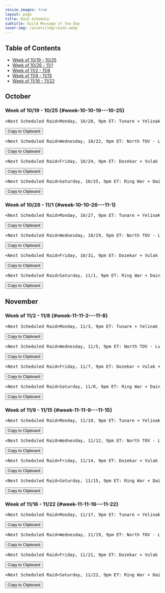 ```yaml
---
resize_images: true
layout: page
title: Raid Schedule
subtitle: Guild Message of the Day
cover-img: /assets/img/raids.webp
---
```


## Table of Contents

- [Week of 10/19 - 10/25](#week-10-10-19---10-25)
- [Week of 10/26 - 11/1](#week-10-10-26---11-1)
- [Week of 11/2 - 11/8](#week-11-11-2---11-8)
- [Week of 11/9 - 11/15](#week-11-11-9---11-15)
- [Week of 11/16 - 11/22](#week-11-11-16---11-22)

## October


### Week of 10/19 - 10/25 {#week-10-10-19---10-25}

<div class="copy-text-container"><pre class="copy-text-content" id="copy-box-5g0u9hefq">&lt;Next Scheduled Raid&gt;Monday, 10/20, 9pm ET: Tunare + Yelinak + KT + Plane of Fear + HoT - Lv55+ to raid - Join us at FormerGlory.LOL</pre><button class="copy-button" onclick="copyText('copy-box-5g0u9hefq')">Copy to Clipboard</button></div>

<div class="copy-text-container"><pre class="copy-text-content" id="copy-box-xz0loi9nm">&lt;Next Scheduled Raid&gt;Wednesday, 10/22, 9pm ET: North TOV - Lv55+ to raid - Join us at FormerGlory.LOL</pre><button class="copy-button" onclick="copyText('copy-box-xz0loi9nm')">Copy to Clipboard</button></div>

<div class="copy-text-container"><pre class="copy-text-content" id="copy-box-92ds01fxr">&lt;Next Scheduled Raid&gt;Friday, 10/24, 9pm ET: Dozekar + Vulak + AoW + Sleeper's Tomb - Lv55+ to raid - Join us at FormerGlory.LOL</pre><button class="copy-button" onclick="copyText('copy-box-92ds01fxr')">Copy to Clipboard</button></div>

<div class="copy-text-container"><pre class="copy-text-content" id="copy-box-261cm9ksu">&lt;Next Scheduled Raid&gt;Saturday, 10/25, 9pm ET: Ring War + Dain + West TOV - Lv55+ to raid - Join us at FormerGlory.LOL</pre><button class="copy-button" onclick="copyText('copy-box-261cm9ksu')">Copy to Clipboard</button></div>


### Week of 10/26 - 11/1 {#week-10-10-26---11-1}

<div class="copy-text-container"><pre class="copy-text-content" id="copy-box-4vn587d1i">&lt;Next Scheduled Raid&gt;Monday, 10/27, 9pm ET: Tunare + Yelinak + KT + Plane of Fear  + HoT - Lv55+ to raid - Join us at FormerGlory.LOL</pre><button class="copy-button" onclick="copyText('copy-box-4vn587d1i')">Copy to Clipboard</button></div>

<div class="copy-text-container"><pre class="copy-text-content" id="copy-box-pgseeyro4">&lt;Next Scheduled Raid&gt;Wednesday, 10/29, 9pm ET: North TOV - Lv55+ to raid - Join us at FormerGlory.LOL</pre><button class="copy-button" onclick="copyText('copy-box-pgseeyro4')">Copy to Clipboard</button></div>

<div class="copy-text-container"><pre class="copy-text-content" id="copy-box-8q4bovcgq">&lt;Next Scheduled Raid&gt;Friday, 10/31, 9pm ET: Dozekar + Vulak + AoW + Sleeper's Tomb - Lv55+ to raid - Join us at FormerGlory.LOL</pre><button class="copy-button" onclick="copyText('copy-box-8q4bovcgq')">Copy to Clipboard</button></div>

<div class="copy-text-container"><pre class="copy-text-content" id="copy-box-d9pduaxsh">&lt;Next Scheduled Raid&gt;Saturday, 11/1, 9pm ET: Ring War + Dain + West TOV - Lv55+ to raid - Join us at FormerGlory.LOL</pre><button class="copy-button" onclick="copyText('copy-box-d9pduaxsh')">Copy to Clipboard</button></div>


## November


### Week of 11/2 - 11/8 {#week-11-11-2---11-8}

<div class="copy-text-container"><pre class="copy-text-content" id="copy-box-zcbkic64d">&lt;Next Scheduled Raid&gt;Monday, 11/3, 9pm ET: Tunare + Yelinak + KT + Plane of Fear + HoT - Lv55+ to raid - Join us at FormerGlory.LOL</pre><button class="copy-button" onclick="copyText('copy-box-zcbkic64d')">Copy to Clipboard</button></div>

<div class="copy-text-container"><pre class="copy-text-content" id="copy-box-7nex3gqr7">&lt;Next Scheduled Raid&gt;Wednesday, 11/5, 9pm ET: North TOV - Lv55+ to raid - Join us at FormerGlory.LOL</pre><button class="copy-button" onclick="copyText('copy-box-7nex3gqr7')">Copy to Clipboard</button></div>

<div class="copy-text-container"><pre class="copy-text-content" id="copy-box-2f829pi85">&lt;Next Scheduled Raid&gt;Friday, 11/7, 9pm ET: Dozekar + Vulak + AoW + Sleeper's Tomb - Lv55+ to raid - Join us at FormerGlory.LOL</pre><button class="copy-button" onclick="copyText('copy-box-2f829pi85')">Copy to Clipboard</button></div>

<div class="copy-text-container"><pre class="copy-text-content" id="copy-box-ka87c66oj">&lt;Next Scheduled Raid&gt;Saturday, 11/8, 9pm ET: Ring War + Dain + West TOV - Lv55+ to raid - Join us at FormerGlory.LOL</pre><button class="copy-button" onclick="copyText('copy-box-ka87c66oj')">Copy to Clipboard</button></div>


### Week of 11/9 - 11/15 {#week-11-11-9---11-15}

<div class="copy-text-container"><pre class="copy-text-content" id="copy-box-esh7x4f8r">&lt;Next Scheduled Raid&gt;Monday, 11/10, 9pm ET: Tunare + Yelinak + KT + Plane of Fear + HoT - Lv55+ to raid - Join us at FormerGlory.LOL</pre><button class="copy-button" onclick="copyText('copy-box-esh7x4f8r')">Copy to Clipboard</button></div>

<div class="copy-text-container"><pre class="copy-text-content" id="copy-box-gmfhgckyq">&lt;Next Scheduled Raid&gt;Wednesday, 11/12, 9pm ET: North TOV - Lv55+ to raid - Join us at FormerGlory.LOL</pre><button class="copy-button" onclick="copyText('copy-box-gmfhgckyq')">Copy to Clipboard</button></div>

<div class="copy-text-container"><pre class="copy-text-content" id="copy-box-jkd4aznor">&lt;Next Scheduled Raid&gt;Friday, 11/14, 9pm ET: Dozekar + Vulak + AoW + Sleeper's Tomb - Lv55+ to raid - Join us at FormerGlory.LOL</pre><button class="copy-button" onclick="copyText('copy-box-jkd4aznor')">Copy to Clipboard</button></div>

<div class="copy-text-container"><pre class="copy-text-content" id="copy-box-axf37k2b3">&lt;Next Scheduled Raid&gt;Saturday, 11/15, 9pm ET: Ring War + Dain + West TOV - Lv55+ to raid - Join us at FormerGlory.LOL</pre><button class="copy-button" onclick="copyText('copy-box-axf37k2b3')">Copy to Clipboard</button></div>


### Week of 11/16 - 11/22 {#week-11-11-16---11-22}

<div class="copy-text-container"><pre class="copy-text-content" id="copy-box-kwzuxu6wz">&lt;Next Scheduled Raid&gt;Monday, 11/17, 9pm ET: Tunare + Yelinak + KT + Plane of Fear + HoT - Lv55+ to raid - Join us at FormerGlory.LOL</pre><button class="copy-button" onclick="copyText('copy-box-kwzuxu6wz')">Copy to Clipboard</button></div>

<div class="copy-text-container"><pre class="copy-text-content" id="copy-box-2zrkomn9b">&lt;Next Scheduled Raid&gt;Wednesday, 11/19, 9pm ET: North TOV - Lv55+ to raid - Join us at FormerGlory.LOL</pre><button class="copy-button" onclick="copyText('copy-box-2zrkomn9b')">Copy to Clipboard</button></div>

<div class="copy-text-container"><pre class="copy-text-content" id="copy-box-a7qlahk47">&lt;Next Scheduled Raid&gt;Friday, 11/21, 9pm ET: Dozekar + Vulak + AoW + Sleeper's Tomb - Lv55+ to raid - Join us at FormerGlory.LOL</pre><button class="copy-button" onclick="copyText('copy-box-a7qlahk47')">Copy to Clipboard</button></div>

<div class="copy-text-container"><pre class="copy-text-content" id="copy-box-jvg2jum2c">&lt;Next Scheduled Raid&gt;Saturday, 11/22, 9pm ET: Ring War + Dain + West TOV - Lv55+ to raid - Join us at FormerGlory.LOL</pre><button class="copy-button" onclick="copyText('copy-box-jvg2jum2c')">Copy to Clipboard</button></div>

